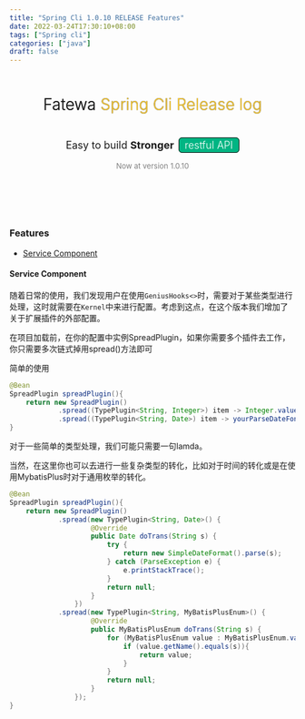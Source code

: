 ```yaml
---
title: "Spring Cli 1.0.10 RELEASE Features"
date: 2022-03-24T17:30:10+08:00
tags: ["Spring cli"]
categories: ["java"]
draft: false
---
```


<div style="text-align: center;display: flex;flex-direction: column;justify-content:center;align-items:center;margin-bottom: 100px">
     <h1 style="font-weight: 300;text-shadow: 0 0 1px black;">Fatewa <span style="color: #faca30">Spring Cli Release log</span></h1>
     <h3 style="font-weight: 400;font-size: 18px;">Easy to build <b>Stronger</b><span style="margin-left: 8px;border: 1px solid black;padding: 2px 10px;background: #00b583;color: white;font-weight: 300;border-radius: 6px">restful API</span></h3>
     <span style="color: gray;font-size: 13px">
<focus-tag link>
Now at version 1.0.10
</focus-tag>
</span>
</div>

### Features
- [Service Component](#Service-Component)

#### Service Component
随着日常的使用，我们发现用户在使用`GeniusHooks<>`时，需要对于某些类型进行处理，这时就需要在`Kernel`中来进行配置。考虑到这点，在这个版本我们增加了关于扩展插件的外部配置。

在项目加载前，在你的配置中实例SpreadPlugin，如果你需要多个插件去工作，你只需要多次链式掉用spread()方法即可

简单的使用
```java
@Bean
SpreadPlugin spreadPlugin(){
    return new SpreadPlugin()
            .spread((TypePlugin<String, Integer>) item -> Integer.valueof(item))
            .spread((TypePlugin<String, Date>) item -> yourParseDateFoncation(item));
}

```
对于一些简单的类型处理，我们可能只需要一句lamda。

当然，在这里你也可以去进行一些复杂类型的转化，比如对于时间的转化或是在使用MybatisPlus时对于通用枚举的转化。

```java
@Bean
SpreadPlugin spreadPlugin(){
    return new SpreadPlugin()
            .spread(new TypePlugin<String, Date>() {
                    @Override
                    public Date doTrans(String s) {
                        try {
                            return new SimpleDateFormat().parse(s);
                        } catch (ParseException e) {
                            e.printStackTrace();
                        }
                        return null;
                    }
                })
            .spread(new TypePlugin<String, MyBatisPlusEnum>() {
                    @Override
                    public MyBatisPlusEnum doTrans(String s) {
                        for (MyBatisPlusEnum value : MyBatisPlusEnum.values()) {
                            if (value.getName().equals(s)){
                                return value;
                            }
                        }
                        return null;
                    }
                });
}
```


